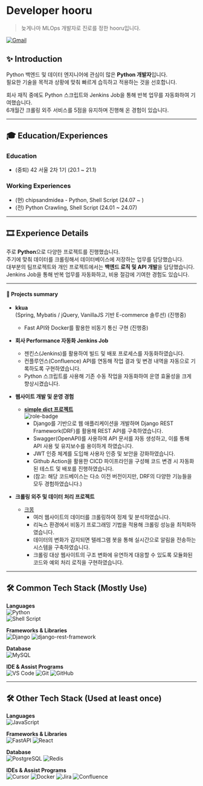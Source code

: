 # Developer hooru
> 늦게나마 MLOps 개발자로 진로를 정한 hooru입니다.

[![Gmail](https://img.shields.io/badge/djgnfj@gmail.com-EA4335.svg?&style=for-the-badge&logo=Gmail&logoColor=white)](mailto:djgnfj3795@gmail.com)

## ✨ Introduction
Python 백엔드 및 데이터 엔지니어에 관심이 많은 **Python 개발자**입니다.  
필요한 기술을 목적과 상황에 맞춰 빠르게 습득하고 적용하는 것을 선호합니다.

회사 재직 중에도 Python 스크립트와 Jenkins Job을 통해 반복 업무를 자동화하여 기여했습니다.  
6개월간 크롤링 외주 서비스를 5점을 유지하며 진행해 온 경험이 있습니다.

---

## 🎓 Education/Experiences

### Education
- (중퇴) 42 서울  2차 1기 (20.1 ~ 21.1)

### Working Experiences
- (현) chipsandmidea - Python, Shell Script (24.07 ~ )
- (전) Python Crawling, Shell Script (24.01 ~ 24.07)

---

## 🎞 Experience Details

주로 **Python**으로 다양한 프로젝트를 진행했습니다.  
주기에 맞춰 데이터를 크롤링해서 데이터베이스에 저장하는 업무를 담당했습니다.  
대부분의 팀프로젝트와 개인 프로젝트에서는 **백엔드 로직 및 API 개발**을 담당했습니다.  
Jenkins Job을 통해 반복 업무를 자동화하고, 비용 절감에 기여한 경험도 있습니다.

---

#### 📜 Projects summary

- **kkua**  
  (Spring, Mybatis / jQuery, VanillaJS 기반 E-commerce 솔루션) (진행중)  
  - Fast API와 Docker를 활용한 비동기 통신 구현 (진행중)

- **회사 Performance 자동화 Jenkins Job**  
  - 젠킨스(Jenkins)를 활용하여 빌드 및 배포 프로세스를 자동화하였습니다.
  - 컨플루언스(Confluence) API를 연동해 작업 결과 및 변경 내역을 자동으로 기록하도록 구현하였습니다.
  - Python 스크립트를 사용해 기존 수동 작업을 자동화하여 운영 효율성을 크게 향상시켰습니다.

- **웹사이트 개발 및 운영 경험**  
  - [**simple dict 프로젝트**](https://github.com/djgnfj-svg/Simple-Diet-Manager)  
    ![role-badge](https://img.shields.io/badge/BE-blueviolet)
    - Django를 기반으로 웹 애플리케이션을 개발하며 Django REST Framework(DRF)를 활용해 REST API를 구축하였습니다.
    - Swagger(OpenAPI)를 사용하여 API 문서를 자동 생성하고, 이를 통해 API 사용 및 유지보수를 용이하게 하였습니다.
    - JWT 인증 체계를 도입해 사용자 인증 및 보안을 강화하였습니다.
    - Github Action을 활용한 CICD 파이프라인을 구성해 코드 변경 시 자동화된 테스트 및 배포를 진행하였습니다.
    - (참고: 해당 코드베이스는 다소 이전 버전이지만, DRF의 다양한 기능들을 모두 경험하였습니다.)

- **크롤링 외주 및 데이터 처리 프로젝트**  
  - [크몽](https://kmong.com/@%EA%B0%9C%EB%B0%9C%EC%9E%90%EC%9E%91%ED%95%98)  
    - 여러 웹사이트의 데이터를 크롤링하여 정제 및 분석하였습니다.
    - 리눅스 환경에서 비동기 프로그래밍 기법을 적용해 크롤링 성능을 최적화하였습니다.
    - 데이터의 변화가 감지되면 텔레그램 봇을 통해 실시간으로 알림을 전송하는 시스템을 구축하였습니다.
    - 크롤링 대상 웹사이트의 구조 변화에 유연하게 대응할 수 있도록 모듈화된 코드와 예외 처리 로직을 구현하였습니다.

---

## 🛠 Common Tech Stack (Mostly Use)

**Languages**  
![Python](https://img.shields.io/badge/Python-3776AB.svg?&style=for-the-badge&logo=Python&logoColor=white)  
![Shell Script](https://img.shields.io/badge/shell%20script-4EAA25.svg?&style=for-the-badge&logo=shell&logoColor=white)

**Frameworks & Libraries**  
![Django](https://img.shields.io/badge/Django-092E20.svg?&style=for-the-badge&logo=Django&logoColor=white)
![django-rest-framework](https://img.shields.io/badge/django--rest--framework-092E20.svg?&style=for-the-badge&logo=django-rest-framework&logoColor=white)

**Database**  
![MySQL](https://img.shields.io/badge/MySQL-4479A1.svg?&style=for-the-badge&logo=MySQL&logoColor=white)

**IDE & Assist Programs**  
![VS Code](https://img.shields.io/badge/Visual%20Studio%20Code-007ACC.svg?&style=for-the-badge&logo=VisualStudioCode&logoColor=white)
![Git](https://img.shields.io/badge/Git-F05032.svg?&style=for-the-badge&logo=Git&logoColor=white)
![GitHub](https://img.shields.io/badge/GitHub-181717.svg?&style=for-the-badge&logo=GitHub&logoColor=white)

---

## 🛠 Other Tech Stack (Used at least once)

**Languages**  
![JavaScript](https://img.shields.io/badge/JavaScript-f7df12.svg?&style=for-the-badge&logo=JavaScript&logoColor=black)

**Frameworks & Libraries**  
![FastAPI](https://img.shields.io/badge/FastAPI-009488.svg?&style=for-the-badge&logo=FastAPI&logoColor=white)
![React](https://img.shields.io/badge/React-61DAFB.svg?&style=for-the-badge&logo=React&logoColor=black)

**Database**  
![PostgreSQL](https://img.shields.io/badge/PostgreSQL-4169E1.svg?&style=for-the-badge&logo=PostgreSQL&logoColor=white)
![Redis](https://img.shields.io/badge/Redis-DC382D.svg?&style=for-the-badge&logo=Redis&logoColor=white)

**IDEs & Assist Programs**  
![Cursor](https://img.shields.io/badge/Cursor-000000.svg?&style=for-the-badge&logo=Cursor&logoColor=white)
![Docker](https://img.shields.io/badge/Docker-2496ED.svg?&style=for-the-badge&logo=Docker&logoColor=white)
![Jira](https://img.shields.io/badge/Jira-0052CC.svg?&style=for-the-badge&logo=Jira&logoColor=white)
![Confluence](https://img.shields.io/badge/Confluence-172B4D.svg?&style=for-the-badge&logo=Confluence&logoColor=white)
